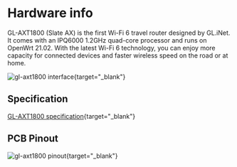 # Hardware info

GL-AXT1800 (Slate AX)  is the first Wi-Fi 6 travel router designed by GL.iNet. It comes with an  IPQ6000 1.2GHz quad-core processor and runs on OpenWrt 21.02. With the latest Wi-Fi 6 technology, you can enjoy more capacity for connected devices and faster wireless speed on the road or at home.

![gl-axt1800 interface](https://static.gl-inet.com/docs/en/4/user_guide/gl-axt1800/hardware_info/gl-axt1800_interface.jpg){target="_blank"}

## Specification

[GL-AXT1800 specification](https://www.gl-inet.com/products/gl-axt1800/#specs){target="_blank"}

## PCB Pinout

![gl-axt1800 pinout](https://static.gl-inet.com/docs/en/4/user_guide/gl-axt1800/hardware_info/gl-axt1800_pinout.jpg){target="_blank"}
